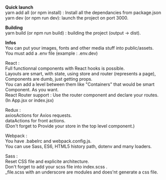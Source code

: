 **Quick launch**  
yarn add all (or npm install) : Install all the dependancies from package.json
yarn dev (or npm run dev): launch the project on port 3000.  

**Building**  
yarn build (or npm run build) : building the project (output -> dist).  

**Infos**  
You can put your images, fonts and other media stuff into public/assets.  
You must add a .env file (example : .env.dev)  

React :   
Full functionnal components with React hooks is possible.  
Layouts are smart, with state, using store and router (represents a page), Components are dumb, just getting props.  
You can add a level between them like "Containers" that would be smart Component. As you want.  
React Router support : Use the router component and declare your routes. (In App.jsx or index.jsx)

Redux :   
axiosActions for Axios requests.  
dataActions for front actions.  
(Don't forget to Provide your store in the top level component.)  

Webpack :  
You have .babelrc and webpack.config.js.  
You can use Sass, ES6, HTML5 history path, dotenv and many loaders.  

Sass :   
Reset CSS file and explicite architecture.  
Don't forget to add your scss file into index.scss .  
_file.scss with an underscore are modules and does'nt generate a css file.  

